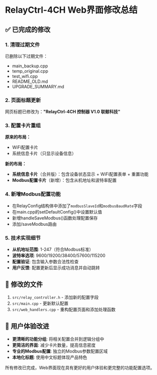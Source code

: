 # RelayCtrl-4CH Web界面修改总结

## ✅ 已完成的修改

### 1. 清理过期文件
已删除以下过期文件：
- main_backup.cpp
- temp_original.cpp  
- test_wifi.cpp
- README_OLD.md
- UPGRADE_SUMMARY.md

### 2. 页面标题更新
网页标题已修改为：**"RelayCtrl-4CH 控制器 V1.0 联鲸科技"**

### 3. 配置卡片重组
**原来的布局：**
- WiFi配置卡片
- 系统信息卡片（只显示设备信息）

**新的布局：**
- **系统信息卡片**（合并版）：包含设备状态显示 + WiFi配置表单 + 重置功能
- **Modbus配置卡片**（新增）：包含从机地址和波特率配置

### 4. 新增Modbus配置功能
- 在RelayConfig结构体中添加了`modbusSlaveId`和`modbusBaudRate`字段
- 在main.cpp的setDefaultConfig()中设置默认值
- 新增handleSaveModbus()函数处理配置保存
- 添加/saveModbus路由

### 5. 技术实现细节
- **从机地址范围**: 1-247（符合Modbus标准）
- **波特率选项**: 9600/19200/38400/57600/115200
- **配置验证**: 包含输入参数合法性检查
- **用户反馈**: 配置更新后显示成功消息并自动跳转

## 📁 修改的文件
1. `src/relay_controller.h` - 添加新的配置字段
2. `src/main.cpp` - 更新默认配置
3. `src/web_handlers.cpp` - 重构配置页面和添加处理函数

## 🎯 用户体验改进
- **更清晰的功能分组**: 将相关配置合并到逻辑分组中
- **更简洁的界面**: 减少卡片数量，提高信息密度
- **专业的Modbus配置**: 独立的Modbus参数配置区域
- **本地化标题**: 使用中文标题体现产品特色

所有修改已完成，Web界面现在具有更好的用户体验和更完整的功能配置选项。
